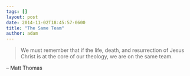 ```yaml
---
tags: []
layout: post
date: 2014-11-02T18:45:57-0600
title: "The Same Team"
author: adam
---
```


> We must remember that if the life, death, and resurrection of Jesus Christ is at the core of our theology, we are on the same team.

– Matt Thomas

